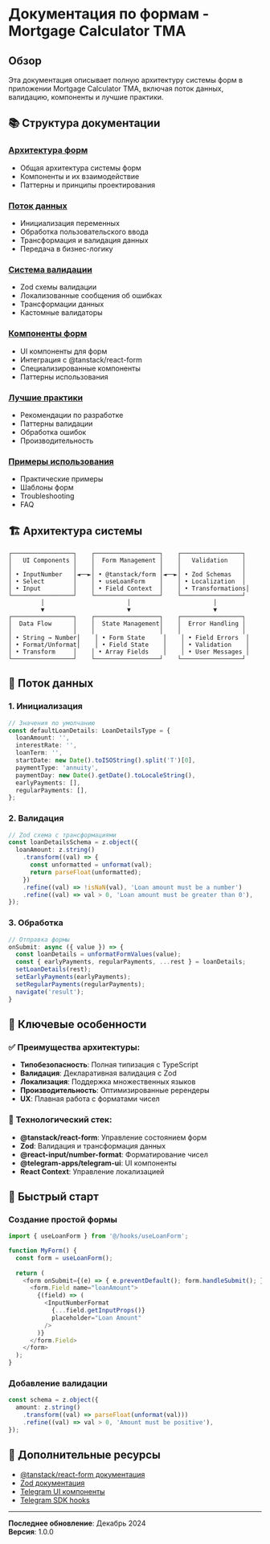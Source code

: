 # Документация по формам - Mortgage Calculator TMA

## Обзор

Эта документация описывает полную архитектуру системы форм в приложении Mortgage Calculator TMA, включая поток данных, валидацию, компоненты и лучшие практики.

## 📚 Структура документации

### [Архитектура форм](./architecture.md)
- Общая архитектура системы форм
- Компоненты и их взаимодействие
- Паттерны и принципы проектирования

### [Поток данных](./data-flow.md)
- Инициализация переменных
- Обработка пользовательского ввода
- Трансформация и валидация данных
- Передача в бизнес-логику

### [Система валидации](./validation.md)
- Zod схемы валидации
- Локализованные сообщения об ошибках
- Трансформации данных
- Кастомные валидаторы

### [Компоненты форм](./components.md)
- UI компоненты для форм
- Интеграция с @tanstack/react-form
- Специализированные компоненты
- Паттерны использования

### [Лучшие практики](./best-practices.md)
- Рекомендации по разработке
- Паттерны валидации
- Обработка ошибок
- Производительность

### [Примеры использования](./examples.md)
- Практические примеры
- Шаблоны форм
- Troubleshooting
- FAQ

## 🏗️ Архитектура системы

```
┌─────────────────┐    ┌──────────────────┐    ┌─────────────────┐
│   UI Components │    │  Form Management │    │   Validation    │
│                 │    │                  │    │                 │
│ • InputNumber   │◄──►│ • @tanstack/form │◄──►│ • Zod Schemas   │
│ • Select        │    │ • useLoanForm    │    │ • Localization  │
│ • Input         │    │ • Field Context  │    │ • Transformations│
└─────────────────┘    └──────────────────┘    └─────────────────┘
         │                       │                       │
         ▼                       ▼                       ▼
┌─────────────────┐    ┌──────────────────┐    ┌─────────────────┐
│  Data Flow      │    │  State Management│    │  Error Handling │
│                 │    │                  │    │                 │
│ • String → Number│    │ • Form State     │    │ • Field Errors  │
│ • Format/Unformat│    │ • Field State    │    │ • Validation    │
│ • Transform     │    │ • Array Fields    │    │ • User Messages │
└─────────────────┘    └──────────────────┘    └─────────────────┘
```

## 🔄 Поток данных

### 1. Инициализация
```typescript
// Значения по умолчанию
const defaultLoanDetails: LoanDetailsType = {
  loanAmount: '',
  interestRate: '',
  loanTerm: '',
  startDate: new Date().toISOString().split('T')[0],
  paymentType: 'annuity',
  paymentDay: new Date().getDate().toLocaleString(),
  earlyPayments: [],
  regularPayments: [],
};
```

### 2. Валидация
```typescript
// Zod схема с трансформациями
const loanDetailsSchema = z.object({
  loanAmount: z.string()
    .transform((val) => {
      const unformatted = unformat(val);
      return parseFloat(unformatted);
    })
    .refine((val) => !isNaN(val), 'Loan amount must be a number')
    .refine((val) => val > 0, 'Loan amount must be greater than 0'),
});
```

### 3. Обработка
```typescript
// Отправка формы
onSubmit: async ({ value }) => {
  const loanDetails = unformatFormValues(value);
  const { earlyPayments, regularPayments, ...rest } = loanDetails;
  setLoanDetails(rest);
  setEarlyPayments(earlyPayments);
  setRegularPayments(regularPayments);
  navigate('result');
}
```

## 🎯 Ключевые особенности

### ✅ **Преимущества архитектуры:**
- **Типобезопасность**: Полная типизация с TypeScript
- **Валидация**: Декларативная валидация с Zod
- **Локализация**: Поддержка множественных языков
- **Производительность**: Оптимизированные ререндеры
- **UX**: Плавная работа с форматами чисел

### 🔧 **Технологический стек:**
- **@tanstack/react-form**: Управление состоянием форм
- **Zod**: Валидация и трансформация данных
- **@react-input/number-format**: Форматирование чисел
- **@telegram-apps/telegram-ui**: UI компоненты
- **React Context**: Управление локализацией

## 🚀 Быстрый старт

### Создание простой формы
```typescript
import { useLoanForm } from '@/hooks/useLoanForm';

function MyForm() {
  const form = useLoanForm();
  
  return (
    <form onSubmit={(e) => { e.preventDefault(); form.handleSubmit(); }}>
      <form.Field name="loanAmount">
        {(field) => (
          <InputNumberFormat
            {...field.getInputProps()}
            placeholder="Loan Amount"
          />
        )}
      </form.Field>
    </form>
  );
}
```

### Добавление валидации
```typescript
const schema = z.object({
  amount: z.string()
    .transform((val) => parseFloat(unformat(val)))
    .refine((val) => val > 0, 'Amount must be positive'),
});
```

## 📖 Дополнительные ресурсы

- [@tanstack/react-form документация](../../cheatsheets/tanstack-form.md)
- [Zod документация](https://zod.dev/)
- [Telegram UI компоненты](../../cheatsheets/telegram-ui.md)
- [Telegram SDK hooks](../../cheatsheets/telegram-sdk-react.md)

---

**Последнее обновление**: Декабрь 2024  
**Версия**: 1.0.0
